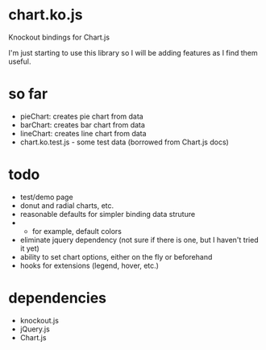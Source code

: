 chart.ko.js
===========

Knockout bindings for Chart.js

I'm just starting to use this library so I will be adding features as I find them useful.

so far
=======
- pieChart: creates pie chart from data
- barChart: creates bar chart from data
- lineChart: creates line chart from data
- chart.ko.test.js - some test data (borrowed from Chart.js docs)

todo
=====
- test/demo page
- donut and radial charts, etc.
- reasonable defaults for simpler binding data struture
- - for example, default colors
- eliminate jquery dependency (not sure if there is one, but I haven't tried it yet)
- ability to set chart options, either on the fly or beforehand 
- hooks for extensions (legend, hover, etc.)


dependencies
============
- knockout.js
- jQuery.js
- Chart.js
